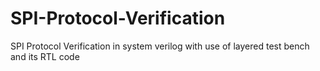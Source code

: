 # SPI-Protocol-Verification
SPI Protocol Verification in system verilog with use of layered test bench and its RTL code
